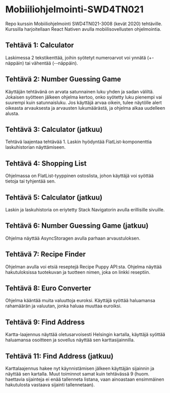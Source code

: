 # Mobiiliohjelmointi-SWD4TN021

Repo kurssin Mobiiliohjelmointi SWD4TN021-3008 (kevät 2020) tehtäville. Kurssilla harjoitellaan React Nativen avulla mobiilisovellusten ohjelmointia.

## Tehtävä 1: Calculator

Laskimessa 2 tekstikenttää, joihin syötetyt numeroarvot voi ynnätä (+-näppäin) tai vähentää (--näppäin).

## Tehtävä 2: Number Guessing Game

Käyttäjän tehtävänä on arvata satunnainen luku yhden ja sadan väliltä. Jokaisen syötteen jälkeen ohjelma kertoo, onko syötetty luku pienempi vai suurempi kuin satunnaisluku. Jos käyttäjä arvaa oikein, tulee näytölle alert oikeasta arvauksesta ja arvausten lukumäärästä, ja ohjelma alkaa uudelleen alusta.

## Tehtävä 3: Calculator (jatkuu)

Tehtävä laajentaa tehtävää 1. Laskin hyödyntää FlatList-komponenttia laskuhistorian näyttämiseen.

## Tehtävä 4: Shopping List

Ohjelmassa on FlatList-tyyppinen ostoslista, johon käyttäjä voi syöttää tietoja tai tyhjentää sen.

## Tehtävä 5: Calculator (jatkuu)

Laskin ja laskuhistoria on eriytetty Stack Navigatorin avulla erillisille sivuille.

## Tehtävä 6: Number Guessing Game (jatkuu)

Ohjelma näyttää AsyncStoragen avulla parhaan arvaustuloksen.

## Tehtävä 7: Recipe Finder

Ohjelman avulla voi etsiä reseptejä Recipe Puppy API:sta. Ohjelma näyttää hakutuloksissa tuotekuvan ja tuotteen nimen, joka on linkki reseptiin.

## Tehtävä 8: Euro Converter

Ohjelma kääntää muita valuuttoja euroksi. Käyttäjä syöttää haluamansa rahamäärän ja valuutan, jonka haluaa muuttaa euroiksi.

## Tehtävä 9: Find Address

Kartta-laajennus näyttää oletusarvoisesti Helsingin kartalla, käyttäjä syöttää haluamansa osoitteen ja sovellus näyttää sen karttasijainnilla.

## Tehtävä 11: Find Address (jatkuu)

Karttalaajennus hakee nyt käynnistämisen jälkeen käyttäjän sijainnin ja näyttää sen kartalla. Muut toiminnot samat kuin tehtävässä 9 (huom. haettavia sijainteja ei enää tallenneta listana, vaan ainoastaan ensimmäinen hakutulosta vastaava sijainti tallennetaan).
